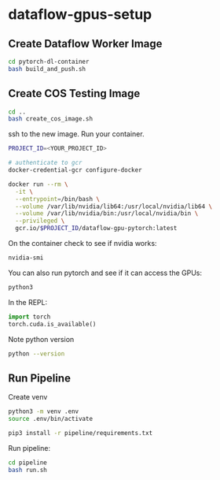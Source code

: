 # dataflow-gpus-setup

## Create Dataflow Worker Image

```bash
cd pytorch-dl-container
bash build_and_push.sh
```

## Create COS Testing Image

```bash
cd ..
bash create_cos_image.sh
```

ssh to the new image. Run your container.

```bash
PROJECT_ID=<YOUR_PROJECT_ID>

# authenticate to gcr
docker-credential-gcr configure-docker

docker run --rm \
  -it \
  --entrypoint=/bin/bash \
  --volume /var/lib/nvidia/lib64:/usr/local/nvidia/lib64 \
  --volume /var/lib/nvidia/bin:/usr/local/nvidia/bin \
  --privileged \
  gcr.io/$PROJECT_ID/dataflow-gpu-pytorch:latest
```

On the container check to see if nvidia works:

```bash
nvidia-smi
```

You can also run pytorch and see if it can access the GPUs:
```bash
python3
```

In the REPL:
```python
import torch
torch.cuda.is_available()
```

Note python version

```bash
python --version
```

## Run Pipeline

Create venv

```bash
python3 -m venv .env
source .env/bin/activate

pip3 install -r pipeline/requirements.txt
```

Run pipeline:

```bash
cd pipeline
bash run.sh
```